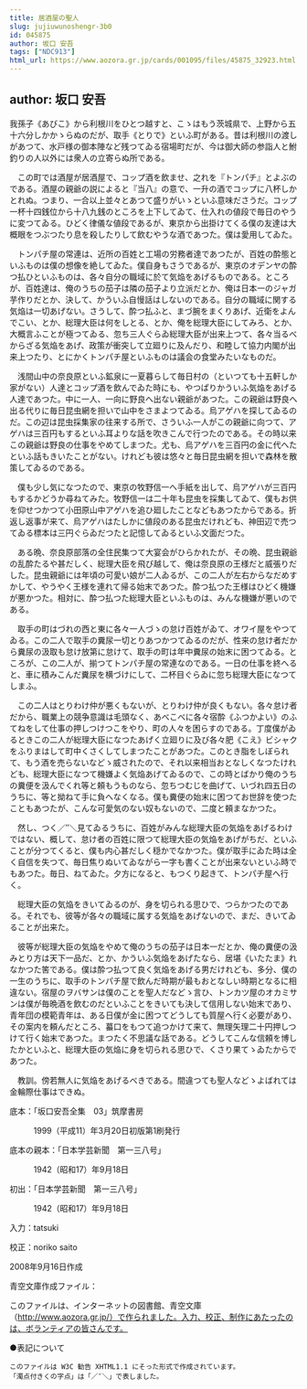 ```yaml
---
title: 居酒屋の聖人
slug: jujiuwunoshengr-3b0
id: 045875
author: 坂口 安吾
tags: ["NDC913"]
html_url: https://www.aozora.gr.jp/cards/001095/files/45875_32923.html
---
```


## author: 坂口 安吾

我孫子《あびこ》から利根川をひとつ越すと、こゝはもう茨城県で、上野から五十六分しかかゝらぬのだが、取手《とりで》といふ町がある。昔は利根川の渡しがあつて、水戸様の御本陣など残つてゐる宿場町だが、今は御大師の参詣人と鮒釣りの人以外には衆人の立寄らぬ所である。

　この町では酒屋が居酒屋で、コップ酒を飲ませ、之れを『トンパチ』とよぶのである。酒屋の親爺の説によると『当八』の意で、一升の酒でコップに八杯しかとれぬ。つまり、一合以上並々とあつて盛りがいゝといふ意味ださうだ。コップ一杯十四銭位から十八九銭のところを上下してゐて、仕入れの値段で毎日のやうに変つてゐる。ひどく律儀な値段であるが、東京から出掛けてくる僕の友達は大概眼をつぶつたり息を殺したりして飲むやうな酒であつた。僕は愛用してゐた。

　トンパチ屋の常連は、近所の百姓と工場の労務者達であつたが、百姓の酔態といふものは僕の想像を絶してゐた。僕自身もさうであるが、東京のオデンヤの酔つ払ひといふものは、各々自分の職域に於て気焔をあげるものである。ところが、百姓達は、俺のうちの茄子は隣の茄子より立派だとか、俺は日本一のジャガ芋作りだとか、決して、かういふ自慢話はしないのである。自分の職域に関する気焔は一切あげない。さうして、酔つ払ふと、まづ腕をまくりあげ、近衛をよんでこい、とか、総理大臣は何をしとる、とか、俺を総理大臣にしてみろ、とか、大概言ふことが極つてゐる、忽ち三人ぐらゐ総理大臣が出来上つて、各々当るべからざる気焔をあげ、政策が衝突して立廻りに及んだり、和睦して協力内閣が出来上つたり、とにかくトンパチ屋といふものは議会の食堂みたいなものだ。

　浅間山中の奈良原といふ鉱泉に一夏暮らして毎日村の（といつても十五軒しか家がない）人達とコップ酒を飲んでゐた時にも、やつぱりかういふ気焔をあげる人達であつた。中に一人、一向に野良へ出ない親爺があつた。この親爺は野良へ出る代りに毎日昆虫網を担いで山中をさまよつてゐる。烏アゲハを探してゐるのだ。この辺は昆虫採集家の往来する所で、さういふ一人がこの親爺に向つて、アゲハは三百円もするといふ耳よりな話を吹きこんで行つたのである。その時以来この親爺は野良の仕事をやめてしまつた。尤も、烏アゲハを三百円の金に代へたといふ話もきいたことがない。けれども彼は悠々と毎日昆虫網を担いで森林を散策してゐるのである。

　僕も少し気になつたので、東京の牧野信一へ手紙を出して、烏アゲハが三百円もするかどうか尋ねてみた。牧野信一は二十年も昆虫を採集してゐて、僕もお供を仰せつかつて小田原山中アゲハを追ひ廻したことなどもあつたからである。折返し返事が来て、烏アゲハはたしかに値段のある昆虫だけれども、神田辺で売つてゐる標本は三円ぐらゐだつたと記憶してゐるといふ文面だつた。

　ある晩、奈良原部落の全住民集つて大宴会がひらかれたが、その晩、昆虫親爺の乱酔たるや甚だしく、総理大臣を飛び越して、俺は奈良原の王様だと威張りだした。昆虫親爺には年頃の可愛い娘が二人ゐるが、この二人が左右からなだめすかして、やうやく王様を連れて帰る始末であつた。酔つ払つた王様はひどく機嫌が悪かつた。相対に、酔つ払つた総理大臣といふものは、みんな機嫌が悪いのである。

　取手の町はづれの西と東に各々一人づゝの怠け百姓がゐて、オワイ屋をやつてゐる。この二人で取手の糞尿一切とりあつかつてゐるのだが、性来の怠け者だから糞尿の汲取も怠け放第に怠けて、取手の町は年中糞尿の始末に困つてゐる。ところが、この二人が、揃つてトンパチ屋の常連なのである。一日の仕事を終へると、車に積みこんだ糞尿を横づけにして、二杯目ぐらゐに忽ち総理大臣になつてしまふ。

　この二人はとりわけ仲が悪くもないが、とりわけ仲が良くもない。各々怠け者だから、職業上の競争意識は毛頭なく、あべこべに各々宿酔《ふつかよい》のふてねをして仕事の押しつけつこをやり、町の人々を困らすのである。丁度僕がゐるときこの二人が総理大臣になつたあげく立廻りに及び各々肥《こえ》ビシャクをふりまはして町中くさくしてしまつたことがあつた。このとき脂をしぼられて、もう酒を売らないなどゝ威されたので、それ以来相当おとなしくなつたけれども、総理大臣になつて機嫌よく気焔あげてゐるので、この時とばかり俺のうちの糞便を汲んでくれ等と頼もうものなら、忽ちつむじを曲げて、いづれ四五日のうちに、等と拗ねて手に負へなくなる。僕も糞便の始末に困つてお世辞を使つたこともあつたが、こんな可愛気のない奴もないので、二度と頼まなかつた。

　然し、つく／″＼見てゐるうちに、百姓がみんな総理大臣の気焔をあげるわけではない、概して、怠け者の百姓に限つて総理大臣の気焔をあげがちだ、といふことが分つてくると、僕も内心甚だしく穏かでなかつた。僕が取手にゐた時は全く自信を失つて、毎日焦りぬいてゐながら一字も書くことが出来ないといふ時でもあつた。毎日、ねてゐた。夕方になると、もつくり起きて、トンパチ屋へ行く。

　総理大臣の気焔をきいてゐるのが、身を切られる思ひで、つらかつたのである。それでも、彼等が各々の職域に属する気焔をあげないので、まだ、きいてゐることが出来た。

　彼等が総理大臣の気焔をやめて俺のうちの茄子は日本一だとか、俺の糞便の汲みとり方は天下一品だ、とか、かういふ気焔をあげたなら、居堪《いたたま》れなかつた筈である。僕は酔つ払つて良く気焔をあげる男だけれども、多分、僕の一生のうちに、取手のトンパチ屋で飲んだ時期が最もおとなしい時期となるに相違ない。宿屋のヲバサンは僕のことを聖人だなどゝ言ひ、トンカツ屋のオカミサンは僕が毎晩酒を飲むのだといふことをきいても決して信用しない始末であり、青年団の模範青年は、ある日僕が金に困つてどうしても質屋へ行く必要があり、その案内を頼んだところ、蟇口をもつて追つかけて来て、無理矢理二十円押しつけて行く始末であつた。まつたく不思議な話である。どうしてこんな信頼を博したかといふと、総理大臣の気焔に身を切られる思ひで、くさり果てゝゐたからであつた。



　教訓。傍若無人に気焔をあげるべきである。間違つても聖人などゝよばれては金輪際仕事はできぬ。













底本：「坂口安吾全集　03」筑摩書房


　　　1999（平成11）年3月20日初版第1刷発行

底本の親本：「日本学芸新聞　第一三八号」

　　　1942（昭和17）年9月18日

初出：「日本学芸新聞　第一三八号」

　　　1942（昭和17）年9月18日

入力：tatsuki

校正：noriko saito

2008年9月16日作成

青空文庫作成ファイル：

このファイルは、インターネットの図書館、青空文庫（http://www.aozora.gr.jp/）で作られました。入力、校正、制作にあたったのは、ボランティアの皆さんです。











●表記について


	このファイルは W3C 勧告 XHTML1.1 にそった形式で作成されています。
	「濁点付きくの字点」は「／″＼」で表しました。